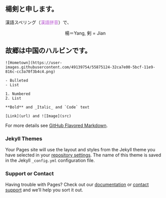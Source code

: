 ## 楊剣と申します。
漢語スペリング（<font color="MediumOrchid">漢語拼音</font>）で、

<center>楊＝Yang,      剣 = Jian</center>

## 故郷は中国のハルビンです。

```
![Hometown](https://user-images.githubusercontent.com/49139754/55875124-32ca7e00-5bcf-11e9-816c-cc3a70f3b4c4.png)

- Bulleted
- List

1. Numbered
2. List

**Bold** and _Italic_ and `Code` text

[Link](url) and ![Image](src)
```

For more details see [GitHub Flavored Markdown](https://guides.github.com/features/mastering-markdown/).

### Jekyll Themes

Your Pages site will use the layout and styles from the Jekyll theme you have selected in your [repository settings](https://github.com/sdtech-yangjian/sdtech-yangjian.github.io/settings). The name of this theme is saved in the Jekyll `_config.yml` configuration file.

### Support or Contact

Having trouble with Pages? Check out our [documentation](https://help.github.com/categories/github-pages-basics/) or [contact support](https://github.com/contact) and we’ll help you sort it out.
